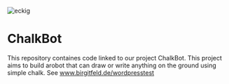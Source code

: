 ![eckig](https://img.shields.io/badge/Status-beta-red.svg)
# ChalkBot

This repository containes code linked to our project ChalkBot. This project aims to build arobot that can draw or write anything
on the ground using simple chalk. See www.birgitfeld.de/wordpresstest
